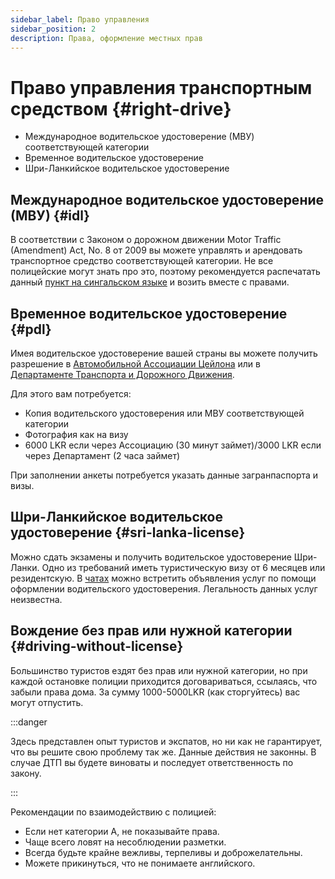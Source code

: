 ```yaml
---
sidebar_label: Право управления
sidebar_position: 2
description: Права, оформление местных прав
---
```


# Право управления транспортным средством {#right-drive}

- Международное водительское удостоверение (МВУ) соответствующей категории
- Временное водительское удостоверение
- Шри-Ланкийское водительское удостоверение

## Международное водительское удостоверение (МВУ) {#idl}

В соответствии с Законом о дорожном движении Motor Traffic (Amendment) Act, No. 8 от 2009 вы можете управлять и арендовать транспортное средство соответствующей категории. Не все полицейские могут знать про это, поэтому рекомендуется распечатать данный [пункт на сингальском языке](/img/IDL_permission_sinhala.jpg) и возить вместе с правами.

## Временное водительское удостоверение {#pdl}

Имея водительское удостоверение вашей страны вы можете получить разрешение в [Автомобильной Ассоциации Цейлона](https://goo.gl/maps/dcmA777amr8a8nj48) или в [Департаменте Транспорта и Дорожного Движения](https://goo.gl/maps/hFgSFDtqUEwXX2dT7).

Для этого вам потребуется:

- Копия водительского удостоверения или МВУ соответствующей категории
- Фотография как на визу
- 6000 LKR если через Ассоциацию (30 минут займет)/3000 LKR если через Департамент (2 часа займет)

<!-- Информация разница насчет необходимых документов -->

При заполнении анкеты потребуется указать данные загранпаспорта и визы.

## Шри-Ланкийское водительское удостоверение {#sri-lanka-license}

Можно сдать экзамены и получить водительское удостоверение Шри-Ланки. Одно из требований иметь туристическую визу от 6 месяцев или резидентскую.
В [чатах](../../chats.md#chats) можно встретить объявления услуг по помощи оформлении водительского удостоверения. Легальность данных услуг неизвестна.

## Вождение без прав или нужной категории {#driving-without-license}

Большинство туристов ездят без прав или нужной категории, но при каждой остановке полиции приходится договариваться, ссылаясь, что забыли права дома. За сумму 1000-5000LKR (как сторгуйтесь) вас могут отпустить.

:::danger

Здесь представлен опыт туристов и экспатов, но ни как не гарантирует, что вы решите свою проблему так же. Данные действия не законны. В случае ДТП вы будете виноваты и последует ответственность по закону.

:::

Рекомендации по взаимодействию с полицией:

- Если нет категории А, не показывайте права.
- Чаще всего ловят на несоблюдении разметки.
- Всегда будьте крайне вежливы, терпеливы и доброжелательны.
- Можете прикинуться, что не понимаете английского.

